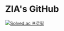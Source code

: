 # ZIA's GitHub
[![Solved.ac 프로필](http://mazassumnida.wtf/api/v2/generate_badge?boj=백준닉네임)](https://solved.ac/ziazia0223)
